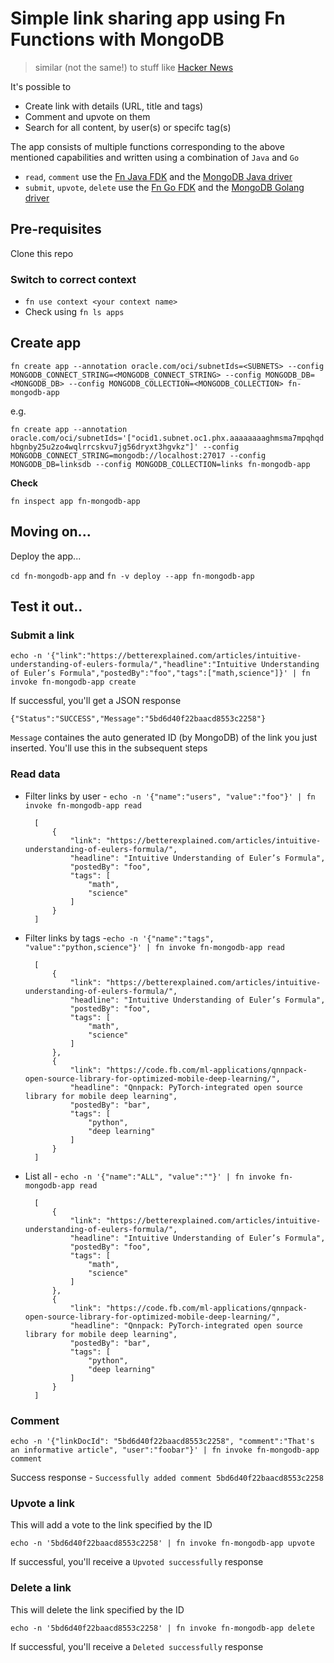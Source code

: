# Simple link sharing app using Fn Functions with MongoDB

> similar (not the same!) to stuff like [Hacker News](https://news.ycombinator.com/news)

It's possible to

- Create link with details (URL, title and tags)
- Comment and upvote on them
- Search for all content, by user(s) or specifc tag(s)

The app consists of multiple functions corresponding to the above mentioned capabilities and written using a combination of `Java` and `Go`

- `read`, `comment` use the [Fn Java FDK](https://github.com/fnproject/fdk-java) and the [MongoDB Java driver](https://mongodb.github.io/mongo-java-driver/)
- `submit`, `upvote`, `delete` use the [Fn Go FDK](https://github.com/fnproject/fdk-go) and the [MongoDB Golang driver](https://github.com/mongodb/mongo-go-driver)

## Pre-requisites

Clone this repo

### Switch to correct context

- `fn use context <your context name>`
- Check using `fn ls apps`

## Create app

`fn create app --annotation oracle.com/oci/subnetIds=<SUBNETS> --config MONGODB_CONNECT_STRING=<MONGODB_CONNECT_STRING> --config MONGODB_DB=<MONGODB_DB> --config MONGODB_COLLECTION=<MONGODB_COLLECTION> fn-mongodb-app`

e.g.

`fn create app --annotation oracle.com/oci/subnetIds='["ocid1.subnet.oc1.phx.aaaaaaaaghmsma7mpqhqdhbgnby25u2zo4wqlrrcskvu7jg56dryxt3hgvkz"]' --config MONGODB_CONNECT_STRING=mongodb://localhost:27017 --config MONGODB_DB=linksdb --config MONGODB_COLLECTION=links fn-mongodb-app`

**Check**

`fn inspect app fn-mongodb-app`

## Moving on...

Deploy the app...

`cd fn-mongodb-app` and `fn -v deploy --app fn-mongodb-app`

## Test it out..

### Submit a link

`echo -n '{"link":"https://betterexplained.com/articles/intuitive-understanding-of-eulers-formula/","headline":"Intuitive Understanding of Euler’s Formula","postedBy":"foo","tags":["math,science"]}' | fn invoke fn-mongodb-app create`

If successful, you'll get a JSON response

`{"Status":"SUCCESS","Message":"5bd6d40f22baacd8553c2258"}`

`Message` containes the auto generated ID (by MongoDB) of the link you just inserted. You'll use this in the subsequent steps

### Read data


- Filter links by user - `echo -n '{"name":"users", "value":"foo"}' | fn invoke fn-mongodb-app read`

		[
			{
				"link": "https://betterexplained.com/articles/intuitive-understanding-of-eulers-formula/",
				"headline": "Intuitive Understanding of Euler’s Formula",
				"postedBy": "foo",
				"tags": [
					"math",
					"science"
				]
			}
		]

- Filter links by tags -`echo -n '{"name":"tags", "value":"python,science"}' | fn invoke fn-mongodb-app read`

		[
			{
				"link": "https://betterexplained.com/articles/intuitive-understanding-of-eulers-formula/",
				"headline": "Intuitive Understanding of Euler’s Formula",
				"postedBy": "foo",
				"tags": [
					"math",
					"science"
				]
			},
			{
				"link": "https://code.fb.com/ml-applications/qnnpack-open-source-library-for-optimized-mobile-deep-learning/",
				"headline": "Qnnpack: PyTorch-integrated open source library for mobile deep learning",
				"postedBy": "bar",
				"tags": [
					"python",
					"deep learning"
				]
			}
		]

- List all - `echo -n '{"name":"ALL", "value":""}' | fn invoke fn-mongodb-app read`

		[
			{
				"link": "https://betterexplained.com/articles/intuitive-understanding-of-eulers-formula/",
				"headline": "Intuitive Understanding of Euler’s Formula",
				"postedBy": "foo",
				"tags": [
					"math",
					"science"
				]
			},
			{
				"link": "https://code.fb.com/ml-applications/qnnpack-open-source-library-for-optimized-mobile-deep-learning/",
				"headline": "Qnnpack: PyTorch-integrated open source library for mobile deep learning",
				"postedBy": "bar",
				"tags": [
					"python",
					"deep learning"
				]
			}
		]


### Comment

`echo -n '{"linkDocId": "5bd6d40f22baacd8553c2258", "comment":"That's an informative article", "user":"foobar"}' | fn invoke fn-mongodb-app comment`

Success response - `Successfully added comment 5bd6d40f22baacd8553c2258`

### Upvote a link

This will add a vote to the link specified by the ID

`echo -n '5bd6d40f22baacd8553c2258' | fn invoke fn-mongodb-app upvote`

If successful, you'll receive a `Upvoted successfully`  response

### Delete a link

This will delete the link specified by the ID

`echo -n '5bd6d40f22baacd8553c2258' | fn invoke fn-mongodb-app delete`

If successful, you'll receive a `Deleted successfully`  response
